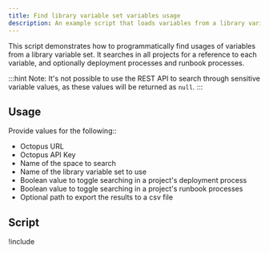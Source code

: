```yaml
---
title: Find library variable set variables usage
description: An example script that loads variables from a library variable set and finds usages in project variables, and optionally deployment processes and runbooks.
---
```


This script demonstrates how to programmatically find usages of variables from a library variable set. It searches in all projects for a reference to each variable, and optionally deployment processes and runbook processes.

:::hint
Note: It's not possible to use the REST API to search through sensitive variable values, as these values will be returned as `null`.
:::

## Usage

Provide values for the following::
- Octopus URL
- Octopus API Key
- Name of the space to search
- Name of the library variable set to use
- Boolean value to toggle searching in a project's deployment process
- Boolean value to toggle searching in a project's runbook processes
- Optional path to export the results to a csv file

## Script

!include <find-variableset-variables-usage-scripts>
